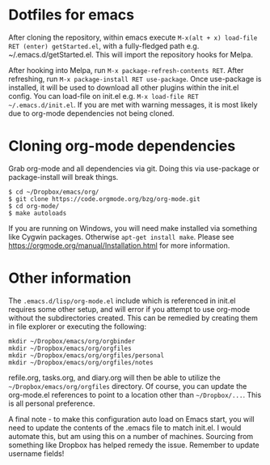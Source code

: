 # Dotfiles for emacs

After cloning the repository, within emacs execute `M-x(alt + x) load-file RET (enter) getStarted.el`, with a fully-fledged path e.g. ~/.emacs.d/getStarted.el. This will import the repository hooks for Melpa.

After hooking into Melpa, run `M-x package-refresh-contents RET`. After refreshing, run `M-x package-install RET use-package`. Once use-package is installed, it will be used to download all other plugins within the init.el config. You can load-file on init.el e.g. `M-x load-file RET ~/.emacs.d/init.el`. If you are met with warning messages, it is most likely due to org-mode dependencies not being cloned.

# Cloning org-mode dependencies
Grab org-mode and all dependencies via git. Doing this via use-package or package-install will break things.
```
$ cd ~/Dropbox/emacs/org/
$ git clone https://code.orgmode.org/bzg/org-mode.git
$ cd org-mode/
$ make autoloads
```

If you are running on Windows, you will need make installed via something like Cygwin packages. Otherwise `apt-get install make`. Please see https://orgmode.org/manual/Installation.html for more information.

# Other information
The `.emacs.d/lisp/org-mode.el` include which is referenced in init.el requires some other setup, and will error if you attempt to use org-mode without the subdirectories created. This can be remedied by creating them in file explorer or executing the following:
```
mkdir ~/Dropbox/emacs/org/orgbinder
mkdir ~/Dropbox/emacs/org/orgfiles
mkdir ~/Dropbox/emacs/org/orgfiles/personal
mkdir ~/Dropbox/emacs/org/orgfiles/notes
```

refile.org, tasks.org, and diary.org will then be able to utilize the `~/Dropbox/emacs/org/orgfiles` directory. Of course, you can update the org-mode.el references to point to a location other than `~/Dropbox/...`. This is all personal preference.

A final note - to make this configuration auto load on Emacs start, you will need to update the contents of the .emacs file to match init.el. I would automate this, but am using this on a number of machines. Sourcing from something like Dropbox has helped remedy the issue. Remember to update username fields!
